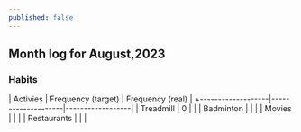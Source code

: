 ```yaml
---
published: false
---
```

## Month log for August,2023

### Habits

| Activies          | Frequency (target) | Frequency (real) |
+-------------------|--------------------|------------------| 
| Treadmill         |     0              |                  | 
| Badminton         |                    |                  |
| Movies            |                    |                  |
| Restaurants       |                    |                  |